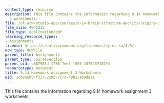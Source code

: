 ```yaml
---
content_type: resource
description: This file contains the information regarding 9.14 homework assignment
  3 worksheets.
file: /ol-ocw-studio-app/courses/9-14-brain-structure-and-its-origins-spring-2014/1cb966b0f337229c7c7c48b25ab9daaa_MIT9_14S14_HW3WorkSheets.pdf
file_size: 4042315
file_type: application/pdf
learning_resource_types:
- Assignments
license: https://creativecommons.org/licenses/by-nc-sa/4.0/
ocw_type: OCWFile
parent_title: Assignments
parent_type: CourseSection
parent_uid: c687985d-1788-7eef-f005-257845718494
resourcetype: Document
title: 9.14 Homework Assignment 3 Worksheets
uid: 1cb966b0-f337-229c-7c7c-48b25ab9daaa
---
```

This file contains the information regarding 9.14 homework assignment 3 worksheets.